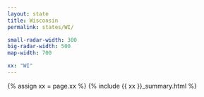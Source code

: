 ```yaml
---
layout: state
title: Wisconsin
permalink: states/WI/

small-radar-width: 300
big-radar-width: 500
map-width: 700

xx: "WI"
---
```


{% assign xx = page.xx %}
{% include {{ xx }}_summary.html %}